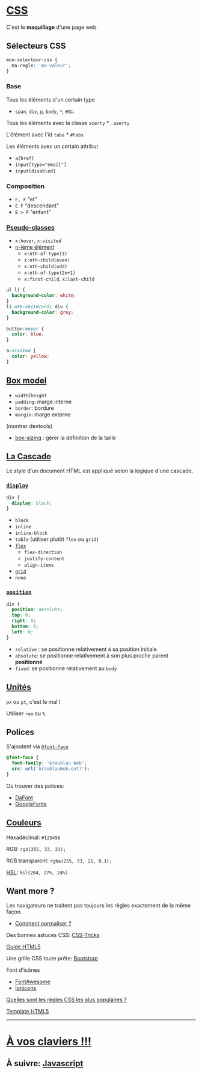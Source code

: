 # [CSS](https://developer.mozilla.org/fr/docs/Web/CSS)

C'est le **maquillage** d'une page web.

## Sélecteurs CSS

```css
mon-selecteur-css {
  ma-regle: 'ma-valeur';
}
```

### Base

Tous les éléments d'un certain type

- `span`, `div`, `p`, `body`, `*`, etc.

Tous les éléments avec la classe `azerty` \* `.azerty`

L'élément avec l'id `tabs` \* `#tabs`

Les éléments avec un certain attribut

- `a[href]`
- `input[type="email"]`
- `input[disabled]`

### Composition

- `E, F` "et"
- `E F` "descendant"
- `E > F` "enfant"

### [Pseudo-classes](https://developer.mozilla.org/fr/docs/Web/CSS/Pseudo-classes)

- `x:hover`, `x:visited`
- [n-ième élément](https://developer.mozilla.org/fr/docs/Web/CSS/:nth-child)
  - `x:nth-of-type(3)`
  - `x:nth-child(even)`
  - `x:nth-child(odd)`
  - `x:nth-of-type(2n+1)`
  - `x:first-child`, `x:last-child`

```css
ul li {
  background-color: white;
}
li:nth-child(odd) div {
  background-color: grey;
}

button:hover {
  color: blue;
}

a:visited {
  color: yellow;
}
```

## [Box model](https://developer.mozilla.org/en-US/docs/Learn/CSS/Introduction_to_CSS/Box_model)

- `width`/`height`
- `padding`: marge interne
- `border`: bordure
- `margin`: marge externe

(montrer devtools)

- [box-sizing](https://developer.mozilla.org/fr/docs/Web/CSS/box-sizing) : gérer la définition de la taille

## [La Cascade](https://developer.mozilla.org/fr/docs/Apprendre/CSS/Introduction_%C3%A0_CSS/La_cascade_et_l_h%C3%A9ritage)

Le style d'un document HTML est appliqué selon la logique d'une cascade.

### [`display`](https://developer.mozilla.org/fr/docs/Web/CSS/display)

```css
div {
  display: block;
}
```

- `block`
- `inline`
- `inline-block`
- `table` (utiliser plutôt `flex` ou `grid`)
- [`flex`](https://css-tricks.com/snippets/css/a-guide-to-flexbox/)
  - `flex-direction`
  - `justify-content`
  - `align-items`
- [`grid`](https://css-tricks.com/snippets/css/complete-guide-grid/)
- `none`

### [`position`](https://developer.mozilla.org/fr/docs/Web/CSS/position)

```css
div {
  position: absolute;
  top: 0;
  right: 0;
  bottom: 0;
  left: 0;
}
```

- `relative` : se positionne relativement à sa position initiale
- `absolute`: se positionne relativement à son plus proche parent **positionné**
- `fixed`: se positionne relativement au `body`

## [Unités](https://developer.mozilla.org/en-US/docs/Web/CSS/length#rem)

`px` ou `pt`, c'est le mal !

Utiliser `rem` ou `%`.

## Polices

S'ajoutent via [`@font-face`](https://www.paulirish.com/2009/bulletproof-font-face-implementation-syntax/)

```css
@font-face {
  font-family: 'Graublau Web';
  src: url('GraublauWeb.eot?');
}
```

Où trouver des polices:

- [DaFont](https://www.dafont.com/fr/)
- [GoogleFonts](https://fonts.google.com/)

## [Couleurs](https://fr.wikipedia.org/wiki/Couleur_du_Web)

Hexadécimal: `#123456`

RGB: `rgb(255, 33, 21);`

RGB transparent: `rgba(255, 33, 21, 0.1);`

[HSL](http://fr.wikipedia.org/wiki/Teinte_Saturation_Luminosit%C3%A9#Mod.C3.A8les_colorim.C3.A9triques): `hsl(204, 27%, 24%)`

## Want more ?

Les navigateurs ne traitent pas toujours les règles exactement de la même façon.

- [Comment normaliser ?](http://necolas.github.io/normalize.css/)

Des bonnes astuces CSS: [CSS-Tricks](https://css-tricks.com/guides/)

[Guide HTML5](http://html5please.com/)

Une grille CSS toute prête: [Bootstrap](http://getbootstrap.com/)

Font d'icônes

- [FontAwesome](http://fortawesome.github.io/Font-Awesome/)
- [Ionicons](https://ionicons.com/)

[Quelles sont les règles CSS les plus populaires ?](https://www.chromestatus.com/metrics/css/popularity)

[Template HTML5](https://github.com/h5bp/html5-boilerplate)

---

# [À vos claviers !!!](./presse.md)

## À suivre: [Javascript](./javascript.md)
